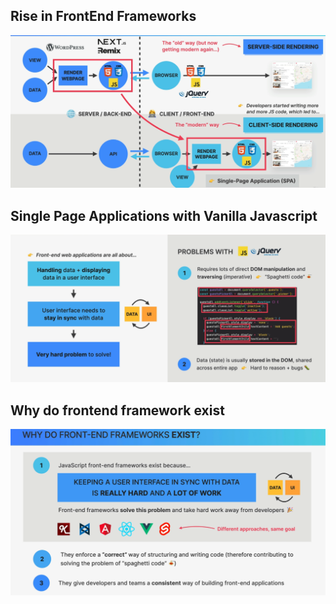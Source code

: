 ## Rise in FrontEnd Frameworks
![image info](../images/01_FrontEnd.png)

## Single Page Applications with Vanilla Javascript
![image info](../images/02_frontend.png)

## Why do frontend framework exist
![image info](../images/03_frontend.png)
